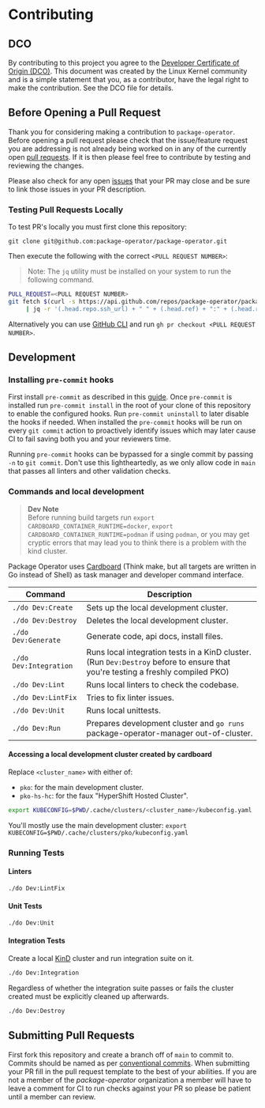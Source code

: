# Contributing

## DCO

By contributing to this project you agree to the [Developer Certificate of Origin (DCO)](./DCO). This document was created by the Linux Kernel community and is a simple statement that you, as a contributor, have the legal right to make the contribution. See the DCO file for details.

## Before Opening a Pull Request

Thank you for considering making a contribution to `package-operator`.
Before opening a pull request please check that the issue/feature request
you are addressing is not already being worked on in any of the currently
open [pull requests](https://github.com/package-operator/package-operator/pulls).
If it is then please feel free to contribute by testing and reviewing the changes.

Please also check for any open [issues](https://github.com/package-operator/package-operator/issues)
that your PR may close and be sure to link those issues in your PR description.

### Testing Pull Requests Locally

To test PR's locally you must first clone this repository:

`git clone git@github.com:package-operator/package-operator.git`

Then execute the following with the correct `<PULL REQUEST NUMBER>`:

> Note: The `jq` utility must be installed on your system to run the following command.

```bash
PULL_REQUEST=<PULL REQUEST NUMBER>
git fetch $(curl -s https://api.github.com/repos/package-operator/package-operator/pulls/${PULL_REQUEST} \
     | jq -r '(.head.repo.ssh_url) + " " + (.head.ref) + ":" + (.head.ref)')
```

Alternatively you can use [GitHub CLI](https://cli.github.com/) and run `gh pr checkout <PULL REQUEST NUMBER>`.

## Development

### Installing `pre-commit` hooks

First install `pre-commit` as described in this [guide](https://pre-commit.com/#install).
Once `pre-commit` is installed run `pre-commit install` in the root of your clone of this
repository to enable the configured hooks. Run `pre-commit uninstall` to later disable the
hooks if needed. When installed the `pre-commit` hooks will be run on every `git commit`
action to proactively identify issues which may later cause CI to fail saving both you
and your reviewers time.

Running `pre-commit` hooks can be bypassed for a single commit by passing `-n` to `git commit`. Don't use this lightheartedly, as we only allow code in `main` that passes all linters and other validation checks.

### Commands and local development

> **Dev Note**\
> Before running build targets run `export CARDBOARD_CONTAINER_RUNTIME=docker`, `export CARDBOARD_CONTAINER_RUNTIME=podman` if using `podman`, or you may get cryptic errors that may lead you to think there is a problem with the kind cluster.

Package Operator uses [Cardboard](https://github.com/package-operator/cardboard) (Think make, but all targets are written in Go instead of Shell) as task manager and developer command interface.

| Command                | Description                                                                                                                     |
| ---------------------- | ------------------------------------------------------------------------------------------------------------------------------- |
| `./do Dev:Create`      | Sets up the local development cluster.                                                                                          |
| `./do Dev:Destroy`     | Deletes the local development cluster.                                                                                          |
| `./do Dev:Generate`    | Generate code, api docs, install files.                                                                                         |
| `./do Dev:Integration` | Runs local integration tests in a KinD cluster. (Run `Dev:Destroy` before to ensure that you're testing a freshly compiled PKO) |
| `./do Dev:Lint`        | Runs local linters to check the codebase.                                                                                       |
| `./do Dev:LintFix`     | Tries to fix linter issues.                                                                                                     |
| `./do Dev:Unit`        | Runs local unittests.                                                                                                           |
| `./do Dev:Run`         | Prepares development cluster and `go runs` package-operator-manager out-of-cluster.                                             |

#### Accessing a local development cluster created by cardboard

Replace `<cluster_name>` with either of:
- `pko`: for the main development cluster.
- `pko-hs-hc`: for the faux "HyperShift Hosted Cluster".

```sh
export KUBECONFIG=$PWD/.cache/clusters/<cluster_name>/kubeconfig.yaml
```

You'll mostly use the main development cluster: `export KUBECONFIG=$PWD/.cache/clusters/pko/kubeconfig.yaml`

### Running Tests

#### Linters

```sh
./do Dev:LintFix
```

#### Unit Tests

```sh
./do Dev:Unit
```

#### Integration Tests

Create a local [KinD](https://kind.sigs.k8s.io/) cluster and run integration
suite on it.

```sh
./do Dev:Integration
```

Regardless of whether the integration suite passes or fails the cluster created
must be explicitly cleaned up afterwards.

```sh
./do Dev:Destroy
```

## Submitting Pull Requests

First fork this repository and create a branch off of `main` to commit to.
Commits should be named as per
[conventional commits](https://www.conventionalcommits.org/en/v1.0.0/).
When submitting your PR fill in the pull request template to the best of
your abilities. If you are not a member of the _package-operator_ organization a
member will have to leave a comment for CI to run checks against your
PR so please be patient until a member can review.
